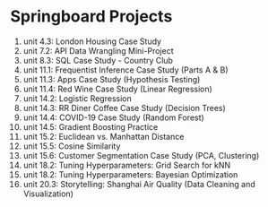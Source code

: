 # Springboard Projects
01. unit 4.3: London Housing Case Study
02. unit 7.2: API Data Wrangling Mini-Project
03. unit 8.3: SQL Case Study - Country Club
04. unit 11.1: Frequentist Inference Case Study (Parts A & B)
05. unit 11.3: Apps Case Study (Hypothesis Testing)
06. unit 11.4: Red Wine Case Study (Linear Regression)
07. unit 14.2: Logistic Regression
08. unit 14.3: RR Diner Coffee Case Study (Decision Trees)
09. unit 14.4: COVID-19 Case Study (Random Forest)
10. unit 14.5: Gradient Boosting Practice
11. unit 15.2: Euclidean vs. Manhattan Distance
12. unit 15.5: Cosine Similarity
13. unit 15.6: Customer Segmentation Case Study (PCA, Clustering)
14. unit 18.2: Tuning Hyperparameters: Grid Search for kNN
15. unit 18.2: Tuning Hyperparameters: Bayesian Optimization
16. unit 20.3: Storytelling: Shanghai Air Quality (Data Cleaning and Visualization)